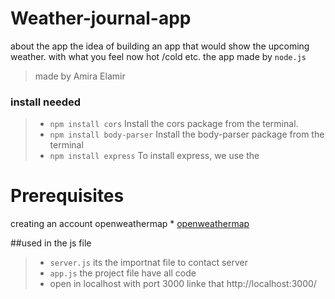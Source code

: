 # Weather-journal-app 
about the app the idea of building an app that would show the upcoming weather. with what you feel now hot /cold etc. 
the app made by `node.js`

> made by Amira Elamir 

### install needed
>-  `npm install cors` Install the cors package from the terminal.
>- `npm install body-parser` Install the body-parser package from the terminal
>- `npm install express` To install express, we use the 


# Prerequisites
creating an account openweathermap * [openweathermap](https://openweathermap.org/)

##used in the js file 
>- `server.js` its the importnat file to contact server 
>- `app.js` the project file have all code 
>- open in localhost with port 3000 linke that http://localhost:3000/




